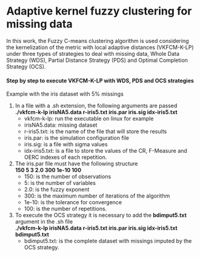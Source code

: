 # Adaptive kernel fuzzy clustering for missing data

In this work, the Fuzzy C-means clustering algorithm is used considering the kernelization of the metric with local adaptive distances (VKFCM-K-LP) under three types of strategies to deal with missing data, Whole Data Strategy (WDS), Partial Distance Strategy (PDS) and Optimal Completion Strategy (OCS).

#### Step by step to execute VKFCM-K-LP with  WDS, PDS and OCS strategies
Example with the iris dataset with 5% missings
1. In a file with a .sh extension, the following arguments are passed <br>
 **./vkfcm-k-lp irisNA5.data r-iris5.txt iris.par iris.sig idx-iris5.txt**
   - vkfcm-k-lp: run the executable on linux for example
   - irisNA5.data: missing dataset
   - r-iris5.txt: is the name of the file that will store the results
   - iris.par: is the simulation configuration file
   - iris.sig: is a file with sigma values
   - idx-iris5.txt: is a file to store the values of the CR, F-Measure and OERC indexes of each repetition.
2. The iris.par file must have the following structure <br>
   **150 5 3 2.0 300 1e-10 100**
   - 150: is the number of observations
   - 5: is the number of variables
   - 2.0: is the fuzzy exponent
   - 300: is the maximum number of iterations of the algorithm
   - 1e-10: is the tolerance for convergence
   - 100: is the number of repetitions.
3. To execute the OCS strategy it is necessary to add the **bdimput5.txt** argument in the .sh file <br>
   **./vkfcm-k-lp irisNA5.data r-iris5.txt iris.par iris.sig idx-iris5.txt bdimput5.txt**
   - bdimput5.txt: is the complete dataset with missings imputed by the OCS strategy.
